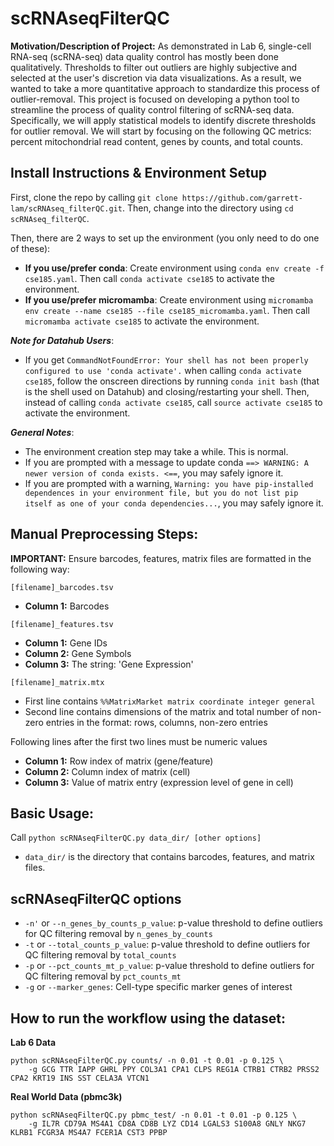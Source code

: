 # scRNAseqFilterQC

**Motivation/Description of Project:** As demonstrated in Lab 6, single-cell RNA-seq (scRNA-seq) data quality control has mostly been done qualitatively. Thresholds to filter out outliers are highly subjective and selected at the user's discretion via data visualizations. As a result, we wanted to take a more quantitative approach to standardize this process of outlier-removal. This project is focused on developing a python tool to streamline the process of quality control filtering of scRNA-seq data. Specifically, we will apply statistical models to identify discrete thresholds for outlier removal. We will start by focusing on the following QC metrics: percent mitochondrial read content, genes by counts, and total counts. 

## Install Instructions & Environment Setup
First, clone the repo by calling `git clone https://github.com/garrett-lam/scRNAseq_filterQC.git`. Then, change into the directory using `cd scRNAseq_filterQC`.

Then, there are 2 ways to set up the environment (you only need to do one of these): 
 - __If you use/prefer conda__: Create environment using `conda env create -f cse185.yaml`. Then call `conda activate cse185` to activate the environment.
 - __If you use/prefer micromamba__: Create environment using `micromamba env create --name cse185 --file cse185_micromamba.yaml`. Then call `micromamba activate cse185` to activate the environment.

___Note for Datahub Users___:
 - If you get `CommandNotFoundError: Your shell has not been properly configured to use 'conda activate'.` when calling `conda activate cse185`, follow the onscreen directions by running `conda init bash` (that is the shell used on Datahub) and closing/restarting your shell. Then, instead of calling `conda activate cse185`, call `source activate cse185` to activate the environment.

___General Notes___:
 - The environment creation step may take a while. This is normal.
 - If you are prompted with a message to update conda `==> WARNING: A newer version of conda exists. <==`, you may safely ignore it.
 - If you are prompted with a warning, `Warning: you have pip-installed dependences in your environment file, but you do not list pip itself as one of your conda dependencies...`, you may safely ignore it.

## Manual Preprocessing Steps:
**IMPORTANT:** Ensure barcodes, features, matrix files are formatted in the following way:

`[filename]_barcodes.tsv`
 - **Column 1:** Barcodes

`[filename]_features.tsv`
 - **Column 1:** Gene IDs
 - **Column 2:** Gene Symbols
 - **Column 3:** The string: 'Gene Expression'

`[filename]_matrix.mtx`
- First line contains `%%MatrixMarket matrix coordinate integer general`
- Second line contains dimensions of the matrix and total number of non-zero entries in the format: rows, columns, non-zero entries

Following lines after the first two lines must be numeric values
 - **Column 1:** Row index of matrix (gene/feature)
 - **Column 2:** Column index of matrix (cell)
 - **Column 3:** Value of matrix entry (expression level of gene in cell)

## Basic Usage:
Call `python scRNAseqFilterQC.py data_dir/ [other options]`
- `data_dir/` is the directory that contains barcodes, features, and matrix files. 

## scRNAseqFilterQC options
- `-n'` or `--n_genes_by_counts_p_value`: p-value threshold to define outliers for QC filtering removal by `n_genes_by_counts`
- `-t` or `--total_counts_p_value`: p-value threshold to define outliers for QC filtering removal by `total_counts`
- `-p` or `--pct_counts_mt_p_value`: p-value threshold to define outliers for QC filtering removal by `pct_counts_mt`
- `-g` or `--marker_genes`: Cell-type specific marker genes of interest

## How to run the workflow using the dataset:
**Lab 6 Data**
```
python scRNAseqFilterQC.py counts/ -n 0.01 -t 0.01 -p 0.125 \
    -g GCG TTR IAPP GHRL PPY COL3A1 CPA1 CLPS REG1A CTRB1 CTRB2 PRSS2 CPA2 KRT19 INS SST CELA3A VTCN1
```

**Real World Data (pbmc3k)**
```
python scRNAseqFilterQC.py pbmc_test/ -n 0.01 -t 0.01 -p 0.125 \
    -g IL7R CD79A MS4A1 CD8A CD8B LYZ CD14 LGALS3 S100A8 GNLY NKG7 KLRB1 FCGR3A MS4A7 FCER1A CST3 PPBP
```

